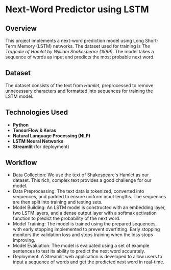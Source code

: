 # Next-Word Predictor using LSTM

## Overview
This project implements a next-word prediction model using Long Short-Term Memory (LSTM) networks. The dataset used for training is *The Tragedie of Hamlet by William Shakespeare (1599)*. The model takes a sequence of words as input and predicts the most probable next word.

## Dataset
The dataset consists of the text from *Hamlet*, preprocessed to remove unnecessary characters and formatted into sequences for training the LSTM model.

## Technologies Used
- **Python**
- **TensorFlow & Keras**
- **Natural Language Processing (NLP)**
- **LSTM Neural Networks**
- **Streamlit** (for deployment)

## Workflow

* Data Collection: We use the text of Shakespeare's Hamlet as our dataset. This rich, complex text provides a good challenge for our model.
* Data Preprocessing: The text data is tokenized, converted into sequences, and padded to ensure uniform input lengths. The sequences are then split into training and testing sets.
* Model Building: An LSTM model is constructed with an embedding layer, two LSTM layers, and a dense output layer with a softmax activation function to predict the probability of the next word.
* Model Training: The model is trained using the prepared sequences, with early stopping implemented to prevent overfitting. Early stopping monitors the validation loss and stops training when the loss stops improving.
* Model Evaluation: The model is evaluated using a set of example sentences to test its ability to predict the next word accurately.
* Deployment: A Streamlit web application is developed to allow users to input a sequence of words and get the predicted next word in real-time.

